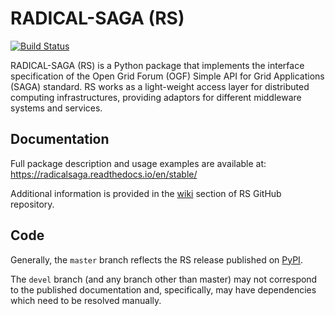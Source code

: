 # RADICAL-SAGA (RS)

[![Build Status](https://travis-ci.org/radical-cybertools/radical.saga.svg?branch=devel)](https://travis-ci.org/radical-cybertools/radical.saga)

RADICAL-SAGA (RS) is a Python package that implements the interface
specification of the Open Grid Forum (OGF) Simple API for Grid Applications
(SAGA) standard. RS works as a light-weight access layer for distributed
computing infrastructures, providing adaptors for different middleware 
systems and services.

## Documentation

Full package description and usage examples are available at:  
https://radicalsaga.readthedocs.io/en/stable/

Additional information is provided in the
[wiki](https://github.com/radical-cybertools/radical.saga/wiki) section of RS
GitHub repository.

## Code

Generally, the `master` branch reflects the RS release published on
[PyPI](https://pypi.org/project/radical.saga/).

The `devel` branch (and any branch other than master) may not correspond to the
published documentation and, specifically, may have dependencies which need to
be resolved manually.
